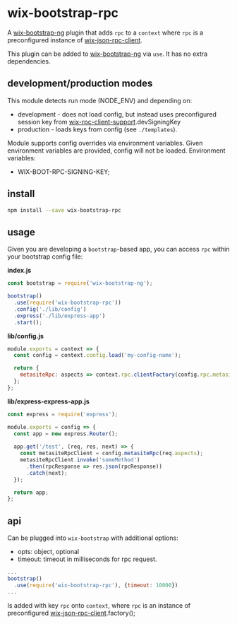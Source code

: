# wix-bootstrap-rpc

A [wix-bootstrap-ng](../wix-bootstrap-ng) plugin that adds `rpc` to a `context` where `rpc` is a preconfigured instance of [wix-json-rpc-client](../../rpc/wix-json-rpc-client). 

This plugin can be added to [wix-bootstrap-ng](../wix-bootstrap-ng) via `use`. It has no extra dependencies.

## development/production modes

This module detects run mode (NODE_ENV) and depending on:
 - development - does not load config, but instead uses preconfigured session key from [wix-rpc-client-support](../../rpc/wix-rpc-client-support).devSigningKey
 - production - loads keys from config (see `./templates`). 

Module supports config overrides via environment variables. Given environment variables are provided, config will not be loaded. Environment variables:
 - WIX-BOOT-RPC-SIGNING-KEY;

## install

```bash
npm install --save wix-bootstrap-rpc 
```

## usage

Given you are developing a `bootstrap`-based app, you can access `rpc` within your bootstrap config file:

**index.js**

```js
const bootstrap = require('wix-bootstrap-ng');

bootstrap()
  .use(require('wix-bootstrap-rpc'))  
  .config('./lib/config')
  .express('./lib/express-app')
  .start();
```

**lib/config.js**

```js
module.exports = context => {
  const config = context.config.load('my-config-name'); 

  return {
    metasiteRpc: aspects => context.rpc.clientFactory(config.rpc.metasite, 'ServiceName').client(aspects)
  };
};
```

**lib/express-express-app.js**

```js
const express = require('express');

module.exports = config => {
  const app = new express.Router();
  
  app.get('/test', (req, res, next) => {
    const metasiteRpcClient = config.metasiteRpc(req.aspects);
    metasiteRpcClient.invoke('someMethod')
      .then(rpcResponse => res.json(rpcResponse))
      .catch(next);
  });

  return app;
};
```

## api

Can be plugged into `wix-bootstrap` with additional options:
 - opts: object, optional
  - timeout: timeout in milliseconds for rpc request.

```js
...
bootstrap()
  .use(require('wix-bootstrap-rpc'), {timeout: 10000})
...
```

Is added with key `rpc` onto `context`, where `rpc` is an instance of preconfigured [wix-json-rpc-client](../../rpc/wix-json-rpc-client).factory();